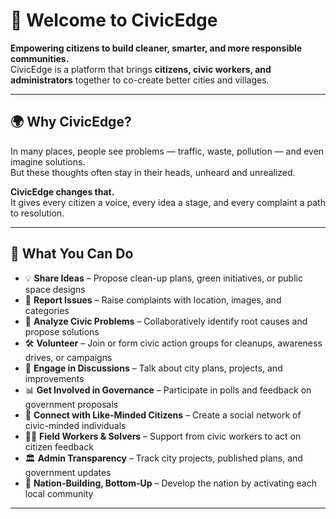 # 👋 Welcome to CivicEdge

**Empowering citizens to build cleaner, smarter, and more responsible communities.**  
CivicEdge is a platform that brings **citizens, civic workers, and administrators** together to co-create better cities and villages.

---

## 🌍 Why CivicEdge?

In many places, people see problems — traffic, waste, pollution — and even imagine solutions.  
But these thoughts often stay in their heads, unheard and unrealized.

**CivicEdge changes that.**  
It gives every citizen a voice, every idea a stage, and every complaint a path to resolution.

---

## 🔑 What You Can Do

- 💡 **Share Ideas** – Propose clean-up plans, green initiatives, or public space designs  
- 📣 **Report Issues** – Raise complaints with location, images, and categories  
- 🧠 **Analyze Civic Problems** – Collaboratively identify root causes and propose solutions  
- 🛠️ **Volunteer** – Join or form civic action groups for cleanups, awareness drives, or campaigns  
- 💬 **Engage in Discussions** – Talk about city plans, projects, and improvements  
- 📊 **Get Involved in Governance** – Participate in polls and feedback on government proposals  
- 👥 **Connect with Like-Minded Citizens** – Create a social network of civic-minded individuals  
- 🧑‍🔧 **Field Workers & Solvers** – Support from civic workers to act on citizen feedback  
- 🏛️ **Admin Transparency** – Track city projects, published plans, and government updates  
- 🌱 **Nation-Building, Bottom-Up** – Develop the nation by activating each local community

----


